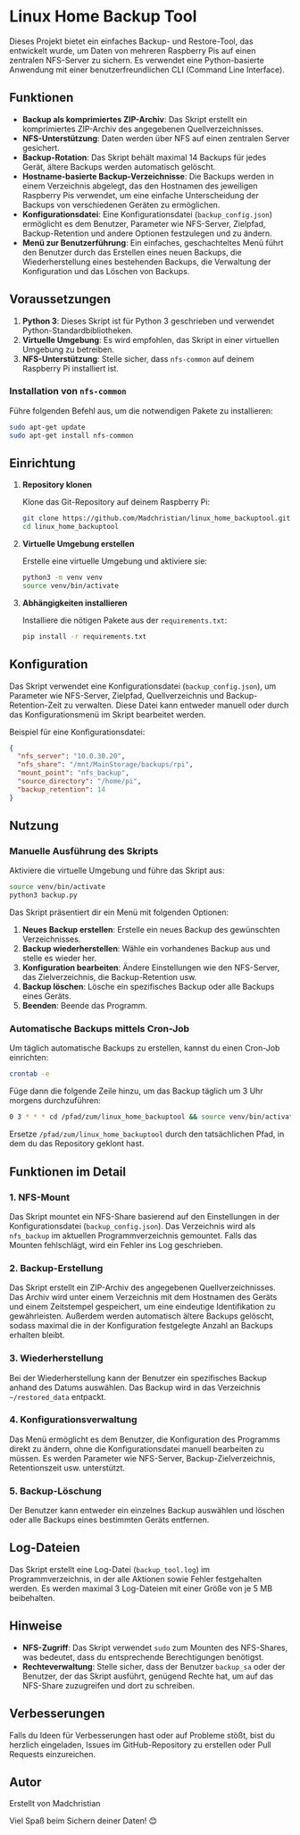 # Linux Home Backup Tool

Dieses Projekt bietet ein einfaches Backup- und Restore-Tool, das entwickelt wurde, um Daten von mehreren Raspberry Pis auf einen zentralen NFS-Server zu sichern. Es verwendet eine Python-basierte Anwendung mit einer benutzerfreundlichen CLI (Command Line Interface).

## Funktionen

- **Backup als komprimiertes ZIP-Archiv**: Das Skript erstellt ein komprimiertes ZIP-Archiv des angegebenen Quellverzeichnisses.
- **NFS-Unterstützung**: Daten werden über NFS auf einen zentralen Server gesichert.
- **Backup-Rotation**: Das Skript behält maximal 14 Backups für jedes Gerät, ältere Backups werden automatisch gelöscht.
- **Hostname-basierte Backup-Verzeichnisse**: Die Backups werden in einem Verzeichnis abgelegt, das den Hostnamen des jeweiligen Raspberry Pis verwendet, um eine einfache Unterscheidung der Backups von verschiedenen Geräten zu ermöglichen.
- **Konfigurationsdatei**: Eine Konfigurationsdatei (`backup_config.json`) ermöglicht es dem Benutzer, Parameter wie NFS-Server, Zielpfad, Backup-Retention und andere Optionen festzulegen und zu ändern.
- **Menü zur Benutzerführung**: Ein einfaches, geschachteltes Menü führt den Benutzer durch das Erstellen eines neuen Backups, die Wiederherstellung eines bestehenden Backups, die Verwaltung der Konfiguration und das Löschen von Backups.

## Voraussetzungen

1. **Python 3**: Dieses Skript ist für Python 3 geschrieben und verwendet Python-Standardbibliotheken.
2. **Virtuelle Umgebung**: Es wird empfohlen, das Skript in einer virtuellen Umgebung zu betreiben.
3. **NFS-Unterstützung**: Stelle sicher, dass `nfs-common` auf deinem Raspberry Pi installiert ist.

### Installation von `nfs-common`

Führe folgenden Befehl aus, um die notwendigen Pakete zu installieren:

```sh
sudo apt-get update
sudo apt-get install nfs-common
```

## Einrichtung

1. **Repository klonen**

   Klone das Git-Repository auf deinem Raspberry Pi:

   ```sh
   git clone https://github.com/Madchristian/linux_home_backuptool.git
   cd linux_home_backuptool
   ```

2. **Virtuelle Umgebung erstellen**

   Erstelle eine virtuelle Umgebung und aktiviere sie:

   ```sh
   python3 -m venv venv
   source venv/bin/activate
   ```

3. **Abhängigkeiten installieren**

   Installiere die nötigen Pakete aus der `requirements.txt`:

   ```sh
   pip install -r requirements.txt
   ```

## Konfiguration

Das Skript verwendet eine Konfigurationsdatei (`backup_config.json`), um Parameter wie NFS-Server, Zielpfad, Quellverzeichnis und Backup-Retention-Zeit zu verwalten. Diese Datei kann entweder manuell oder durch das Konfigurationsmenü im Skript bearbeitet werden.

Beispiel für eine Konfigurationsdatei:

```json
{
  "nfs_server": "10.0.30.20",
  "nfs_share": "/mnt/MainStorage/backups/rpi",
  "mount_point": "nfs_backup",
  "source_directory": "/home/pi",
  "backup_retention": 14
}
```

## Nutzung

### Manuelle Ausführung des Skripts

Aktiviere die virtuelle Umgebung und führe das Skript aus:

```sh
source venv/bin/activate
python3 backup.py
```

Das Skript präsentiert dir ein Menü mit folgenden Optionen:

1. **Neues Backup erstellen**: Erstelle ein neues Backup des gewünschten Verzeichnisses.
2. **Backup wiederherstellen**: Wähle ein vorhandenes Backup aus und stelle es wieder her.
3. **Konfiguration bearbeiten**: Ändere Einstellungen wie den NFS-Server, das Zielverzeichnis, die Backup-Retention usw.
4. **Backup löschen**: Lösche ein spezifisches Backup oder alle Backups eines Geräts.
5. **Beenden**: Beende das Programm.

### Automatische Backups mittels Cron-Job

Um täglich automatische Backups zu erstellen, kannst du einen Cron-Job einrichten:

```sh
crontab -e
```
Füge dann die folgende Zeile hinzu, um das Backup täglich um 3 Uhr morgens durchzuführen:

```sh
0 3 * * * cd /pfad/zum/linux_home_backuptool && source venv/bin/activate && /usr/bin/python3 backup.py backup --source /home/pi > /pfad/zum/linux_home_backuptool/cronjob.log 2>&1
```

Ersetze `/pfad/zum/linux_home_backuptool` durch den tatsächlichen Pfad, in dem du das Repository geklont hast.

## Funktionen im Detail

### 1. NFS-Mount
Das Skript mountet ein NFS-Share basierend auf den Einstellungen in der Konfigurationsdatei (`backup_config.json`). Das Verzeichnis wird als `nfs_backup` im aktuellen Programmverzeichnis gemountet. Falls das Mounten fehlschlägt, wird ein Fehler ins Log geschrieben.

### 2. Backup-Erstellung
Das Skript erstellt ein ZIP-Archiv des angegebenen Quellverzeichnisses. Das Archiv wird unter einem Verzeichnis mit dem Hostnamen des Geräts und einem Zeitstempel gespeichert, um eine eindeutige Identifikation zu gewährleisten. Außerdem werden automatisch ältere Backups gelöscht, sodass maximal die in der Konfiguration festgelegte Anzahl an Backups erhalten bleibt.

### 3. Wiederherstellung
Bei der Wiederherstellung kann der Benutzer ein spezifisches Backup anhand des Datums auswählen. Das Backup wird in das Verzeichnis `~/restored_data` entpackt.

### 4. Konfigurationsverwaltung
Das Menü ermöglicht es dem Benutzer, die Konfiguration des Programms direkt zu ändern, ohne die Konfigurationsdatei manuell bearbeiten zu müssen. Es werden Parameter wie NFS-Server, Backup-Zielverzeichnis, Retentionszeit usw. unterstützt.

### 5. Backup-Löschung
Der Benutzer kann entweder ein einzelnes Backup auswählen und löschen oder alle Backups eines bestimmten Geräts entfernen.

## Log-Dateien
Das Skript erstellt eine Log-Datei (`backup_tool.log`) im Programmverzeichnis, in der alle Aktionen sowie Fehler festgehalten werden. Es werden maximal 3 Log-Dateien mit einer Größe von je 5 MB beibehalten.

## Hinweise
- **NFS-Zugriff**: Das Skript verwendet `sudo` zum Mounten des NFS-Shares, was bedeutet, dass du entsprechende Berechtigungen benötigst.
- **Rechteverwaltung**: Stelle sicher, dass der Benutzer `backup_sa` oder der Benutzer, der das Skript ausführt, genügend Rechte hat, um auf das NFS-Share zuzugreifen und dort zu schreiben.

## Verbesserungen
Falls du Ideen für Verbesserungen hast oder auf Probleme stößt, bist du herzlich eingeladen, Issues im GitHub-Repository zu erstellen oder Pull Requests einzureichen.

## Autor
Erstellt von Madchristian

Viel Spaß beim Sichern deiner Daten! 😊

